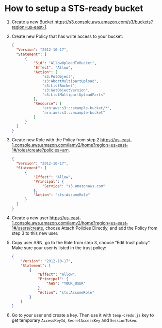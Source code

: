 # How to setup a STS-ready bucket

1. Create a new Bucket <https://s3.console.aws.amazon.com/s3/buckets?region=us-east-1>.
2. Create new Policy that has write access to your bucket:

   ```json
   {
     "Version": "2012-10-17",
     "Statement": [
         {
             "Sid": "AllowUploadToBucket",
             "Effect": "Allow",
             "Action": [
                 "s3:PutObject",
                 "s3:AbortMultipartUpload",
                 "s3:ListBucket",
                 "s3:GetObjectVersion",
                 "s3:ListMultipartUploadParts"
             ],
             "Resource": [
                 "arn:aws:s3:::example-bucket/*",
                 "arn:aws:s3:::example-bucket"
             ]
         }
     ]
   }
   ```

3. Create new Role with the Policy from step 2
   <https://us-east-1.console.aws.amazon.com/iamv2/home?region=us-east-1#/roles/create?policies=arn>.

   ```json
   {
     "Version": "2012-10-17",
     "Statement": [
         {
             "Effect": "Allow",
             "Principal": {
                 "Service": "s3.amazonaws.com"
             },
             "Action": "sts:AssumeRole"
         }
     ]
   }
   ```

4. Create a new user <https://us-east-1.console.aws.amazon.com/iamv2/home?region=us-east-1#/users/create>,
   choose Attach Policies Directly, and add the Policy from step 3 to this new user.
5. Copy user ARN, go to the Role from step 3, choose “Edit trust policy”. Make sure your user is listed in
   the trust policy:

   ```json
   {
       "Version": "2012-10-17",
       "Statement": [
           {
               "Effect": "Allow",
               "Principal": {
                   "AWS": "YOUR_USER"
               },
               "Action": "sts:AssumeRole"
           }
       ]
   }
   ```

6. Go to your user and create a key. Then use it with `temp-creds.js` key to get temporary `AccessKeyId`,
   `SecretAccessKey` and `SessionToken`.
